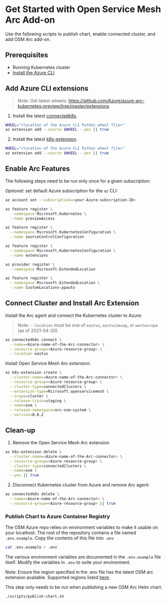 # Get Started with Open Service Mesh Arc Add-on
Use the following scripts to publish chart, enable connected cluster, and add OSM Arc add-on.

## Prerequisites
- Running Kubernetes cluster
- [Install the Azure CLI](https://docs.microsoft.com/en-us/cli/azure/install-azure-cli)

## Add Azure CLI extensions

> Note: Get latest wheels: https://github.com/Azure/azure-arc-kubernetes-preview/tree/master/extensions

1. Install the latest [connectedk8s](https://docs.microsoft.com/en-us/azure/azure-arc/kubernetes/quickstart-connect-cluster).
```bash
WHEEL="<location of the Azure CLI Python wheel file>"
az extension add --source $WHEEL --yes || true
```

2. Install the latest [k8s-extension](https://docs.microsoft.com/en-us/cli/azure/k8s-extension?view=azure-cli-latest).
```bash
WHEEL="<location of the Azure CLI Python wheel file>"
az extension add --source $WHEEL --yes || true
```

## Enable Arc Features
The following steps need to be run only once for a given subscription:

_Optional_: set default Azure subscription for the `az` CLI:
```bash
az account set --subscription=<your-Azure-subscription-ID>
```

```bash
az feature register \
  --namespace Microsoft.Kubernetes \
  --name previewAccess
```

```bash
az feature register \
  --namespace Microsoft.KubernetesConfiguration \
  --name sourceControlConfiguration
```

```bash
az feature register \
  --namespace Microsoft.KubernetesConfiguration \
  --name extensions
```

```bash
az provider register \
  --namespace Microsoft.ExtendedLocation
```

```bash
az feature register \
  --namespace Microsoft.ExtendedLocation \
  --name CustomLocations-ppauto
```

## Connect Cluster and Install Arc Extension

Install the Arc agent and connect the Kubernetes cluster to Azure:
> Note: `--location` must be one of `eastus`, `eastus2euap`, or `westeurope` (as of 2021-04-20).

```bash
az connectedk8s connect \
  --name=<Azure-name-of-the-Arc-connector> \
  --resource-group=<Azure-resource-group> \
  --location eastus
```

Install Open Service Mesh Arc extension:
```bash
az k8s-extension create \
  --cluster-name=<Azure-name-of-the-Arc-connector> \
  --resource-group=<Azure-resource-group> \
  --cluster-type=connectedClusters \
  --extension-type=Microsoft.openservicemesh \
  --scope=cluster \
  --release-train=staging \
  --name=osm \
  --release-namespace=arc-osm-system \
  --version=0.8.2
```


## Clean-up
1. Remove the Open Service Mesh Arc extension
```bash
az k8s-extension delete \
  --cluster-name=<Azure-name-of-the-Arc-connector> \
  --resource-group=<Azure-resource-group> \
  --cluster-type=connectedClusters \
  --name=osm \
  --yes || true
```

2. Disconnect Kubernetes cluster from Azure and remove Arc agent:
```bash
az connectedk8s delete \
  --name=<Azure-name-of-the-Arc-connector> \
  --resource-group=<Azure-resource-group> || true
```


### Publish Chart to Azure Container Registry

The OSM Azure repo relies on environment variables to make it usable on your localhost. The root of the repository contains a file named `.env.example`. Copy the contents of this file into `.env`
```bash
cat .env.example > .env
```
The various environment variables are documented in the `.env.example` file itself. Modify the variables in `.env` to suite your environment.

Note: Ensure the region specified in the .env file has the latest OSM arc extension available. Supported regions listed [here](https://docs.microsoft.com/en-us/azure/azure-arc/kubernetes/connect-cluster#supported-regions).


This step only needs to be run when publishing a new OSM Arc Helm chart.
```bash
./scripts/publish-chart.sh
```
